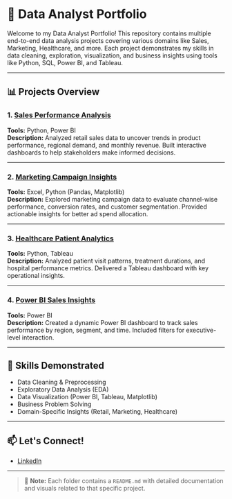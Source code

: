# 🧠 Data Analyst Portfolio

Welcome to my Data Analyst Portfolio! This repository contains multiple end-to-end data analysis projects covering various domains like Sales, Marketing, Healthcare, and more. Each project demonstrates my skills in data cleaning, exploration, visualization, and business insights using tools like Python, SQL, Power BI, and Tableau.

---

## 📊 Projects Overview

### 1. [Sales Performance Analysis](./Sales-Performance-Analysis)
**Tools:** Python, Power BI  
**Description:** Analyzed retail sales data to uncover trends in product performance, regional demand, and monthly revenue. Built interactive dashboards to help stakeholders make informed decisions.

---

### 2. [Marketing Campaign Insights](./Marketing-Campaign-Insights)
**Tools:** Excel, Python (Pandas, Matplotlib)  
**Description:** Explored marketing campaign data to evaluate channel-wise performance, conversion rates, and customer segmentation. Provided actionable insights for better ad spend allocation.

---

### 3. [Healthcare Patient Analytics](./Healthcare-Patient-Analytics)
**Tools:** Python, Tableau  
**Description:** Analyzed patient visit patterns, treatment durations, and hospital performance metrics. Delivered a Tableau dashboard with key operational insights.

---

### 4. [Power BI Sales Insights](./PowerBI-Project)
**Tools:** Power BI  
**Description:** Created a dynamic Power BI dashboard to track sales performance by region, segment, and time. Included filters for executive-level interaction.

---

## 🚀 Skills Demonstrated
- Data Cleaning & Preprocessing
- Exploratory Data Analysis (EDA)
- Data Visualization (Power BI, Tableau, Matplotlib)
- Business Problem Solving
- Domain-Specific Insights (Retail, Marketing, Healthcare)

---

## 📫 Let's Connect!
- [LinkedIn](www.linkedin.com/in/ashwani-kumar-data-analyst)
---
> 📌 **Note:** Each folder contains a `README.md` with detailed documentation and visuals related to that specific project.
